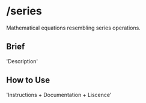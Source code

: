 # /series

Mathematical equations resembling series operations.

## Brief

'Description'

## How to Use

'Instructions + Documentation + Liscence'
